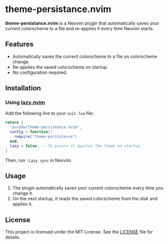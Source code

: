 # theme-persistance.nvim

**theme-persistance.nvim** is a Neovim plugin that automatically saves your current colorscheme to a file and re-applies it every time Neovim starts.

## Features

- Automatically saves the current colorscheme to a file on colorscheme change.
- Re-applies the saved colorscheme on startup.
- No configuration required.

## Installation

### Using [lazy.nvim](https://github.com/folke/lazy.nvim)

Add the following line to your `init.lua` file:

```lua
return {
  "purp0w/theme-persistence.nvim",
  config = function()
    require("theme-persistence")
  end,
  lazy = false, -- To ensure it applies the theme on startup
}
```

Then, run `:Lazy sync` in Neovim.

## Usage

1. The plugin automatically saves your current colorscheme every time you change it.
2. On the next startup, it reads the saved colorscheme from the disk and applies it.

## License

This project is licensed under the MIT License. See the [LICENSE](LICENSE) file for details.
